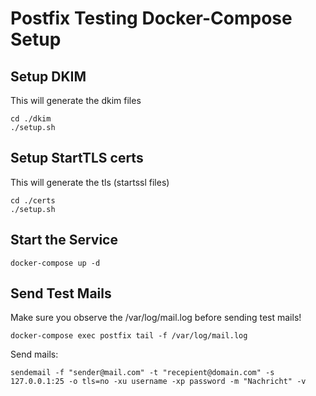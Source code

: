 # Postfix Testing Docker-Compose Setup
## Setup DKIM
This will generate the dkim files
```
cd ./dkim
./setup.sh
```

## Setup StartTLS certs
This will generate the tls (startssl files)
```
cd ./certs
./setup.sh
```

## Start the Service
```
docker-compose up -d 
```

## Send Test Mails 
Make sure you observe the /var/log/mail.log before sending test mails!

```
docker-compose exec postfix tail -f /var/log/mail.log
```

Send mails:
```
sendemail -f "sender@mail.com" -t "recepient@domain.com" -s 127.0.0.1:25 -o tls=no -xu username -xp password -m "Nachricht" -v
```


